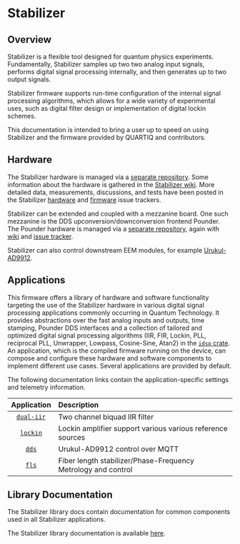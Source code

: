 # Stabilizer

## Overview

Stabilizer is a flexible tool designed for quantum physics experiments. Fundamentally, Stabilizer
samples up two two analog input signals, performs digital signal processing internally, and then
generates up to two output signals.

Stabilizer firmware supports run-time configuration of the internal signal processing algorithms,
which allows for a wide variety of experimental uses, such as digital filter design or
implementation of digital lockin schemes.

This documentation is intended to bring a user up to speed on using Stabilizer and the firmware
provided by QUARTIQ and contributors.

## Hardware

The Stabilizer hardware is managed via a [separate repository](https://github.com/sinara-hw/Stabilizer).
Some information about the hardware is gathered in the [Stabilizer wiki](https://github.com/sinara-hw/Stabilizer/wiki). More detailed data, measurements, discussions, and tests have been posted in the Stabilizer [hardware](https://github.com/sinara-hw/Stabilizer/issues?q=is%3Aissue) and [firmware](https://github.com/quartiq/stabilizer/issues?q=is%3Aissue) issue trackers.

Stabilizer can be extended and coupled with a mezzanine board. One such mezzanine is the DDS upconversion/downconversion frontend Pounder. The Pounder hardware is managed via a [separate repository](https://github.com/sinara-hw/Pounder), again with [wiki](https://github.com/sinara-hw/Pounder/wiki) and [issue tracker](https://github.com/sinara-hw/Pounder/issues?q=is%3Aissue).

Stabilizer can also control downstream EEM modules, for example [Urukul-AD9912](https://github.com/sinara-hw/Urukul).

## Applications

This firmware offers a library of hardware and software functionality targeting the use of the Stabilizer hardware in various digital signal processing applications commonly occurring in Quantum Technology.
It provides abstractions over the fast analog inputs and outputs, time stamping, Pounder DDS interfaces and a collection of tailored and optimized digital signal processing algorithms (IIR, FIR, Lockin, PLL, reciprocal PLL, Unwrapper, Lowpass, Cosine-Sine, Atan2) in the [`idsp` crate](firmware/idsp/index.html).
An application, which is the compiled firmware running on the device, can compose and configure these hardware and software components to implement different use cases.
Several applications are provided by default.

The following documentation links contain the application-specific settings and telemetry
information.

| Application | Description |
| :---: | :---- |
| [`dual-iir`](firmware/dual_iir/index.html) | Two channel biquad IIR filter |
| [`lockin`](firmware/lockin/index.html) | Lockin amplifier support various various reference sources |
| [`dds`](firmware/dds/index.html) | Urukul-AD9912 control over MQTT |
| [`fls`](firmware/fls/index.html) | Fiber length stabilizer/Phase-Frequency Metrology and control |

## Library Documentation

The Stabilizer library docs contain documentation for common components used in all Stabilizer
applications.

The Stabilizer library documentation is available [here](firmware/stabilizer/index.html).
